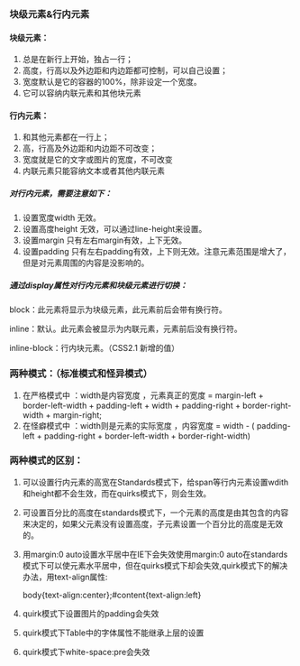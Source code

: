 ### 块级元素&行内元素

#### 块级元素：

1. 总是在新行上开始，独占一行；
2. 高度，行高以及外边距和内边距都可控制，可以自己设置；
3. 宽度默认是它的容器的100%，除非设定一个宽度。
4. 它可以容纳内联元素和其他块元素

#### 行内元素：

1. 和其他元素都在一行上；
2. 高，行高及外边距和内边距不可改变；
3. 宽度就是它的文字或图片的宽度，不可改变
4. 内联元素只能容纳文本或者其他内联元素

##### 对行内元素，需要注意如下：

1. 设置宽度width 无效。
2. 设置高度height 无效，可以通过line-height来设置。
3. 设置margin 只有左右margin有效，上下无效。
4. 设置padding 只有左右padding有效，上下则无效。注意元素范围是增大了，但是对元素周围的内容是没影响的。

##### 通过display属性对行内元素和块级元素进行切换：

block：此元素将显示为块级元素，此元素前后会带有换行符。

inline：默认。此元素会被显示为内联元素，元素前后没有换行符。

inline-block：行内块元素。（CSS2.1 新增的值）



### 两种模式：（标准模式和怪异模式）

1. 在严格模式中 ：width是内容宽度 ，元素真正的宽度 = margin-left + border-left-width + padding-left + width + padding-right + border-right- width +  margin-right;
2. 在怪癖模式中 ：width则是元素的实际宽度 ，内容宽度 = width - ( padding-left + padding-right + border-left-width + border-right-width)

### 两种模式的区别：

1. 可以设置行内元素的高宽在Standards模式下，给span等行内元素设置wdith和height都不会生效，而在quirks模式下，则会生效。

2. 可设置百分比的高度在standards模式下，一个元素的高度是由其包含的内容来决定的，如果父元素没有设置高度，子元素设置一个百分比的高度是无效的。

3. 用margin:0 auto设置水平居中在IE下会失效使用margin:0 auto在standards模式下可以使元素水平居中，但在quirks模式下却会失效,quirk模式下的解决办法，用text-align属性:

   body{text-align:center};#content{text-align:left}

4. quirk模式下设置图片的padding会失效

5. quirk模式下Table中的字体属性不能继承上层的设置

6. quirk模式下white-space:pre会失效